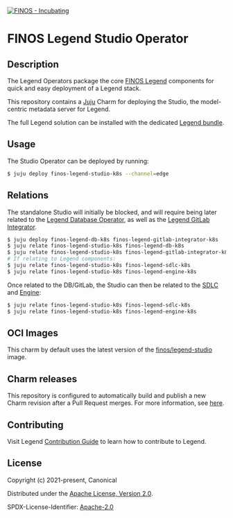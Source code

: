 [![FINOS - Incubating](https://cdn.jsdelivr.net/gh/finos/contrib-toolbox@master/images/badge-incubating.svg)](https://finosfoundation.atlassian.net/wiki/display/FINOS/Incubating)

# FINOS Legend Studio Operator

## Description

The Legend Operators package the core [FINOS Legend](https://legend.finos.org)
components for quick and easy deployment of a Legend stack.

This repository contains a [Juju](https://juju.is/) Charm for
deploying the Studio, the model-centric metadata server for Legend.

The full Legend solution can be installed with the dedicated
[Legend bundle](https://charmhub.io/finos-legend-bundle).


## Usage

The Studio Operator can be deployed by running:

```sh
$ juju deploy finos-legend-studio-k8s --channel=edge
```


## Relations

The standalone Studio will initially be blocked, and will require being later
related to the [Legend Database Operator](https://github.com/canonical/finos-legend-db-operator),
as well as the [Legend GitLab Integrator](https://github.com/canonical/finos-legend-gitlab-integrator).

```sh
$ juju deploy finos-legend-db-k8s finos-legend-gitlab-integrator-k8s
$ juju relate finos-legend-studio-k8s finos-legend-db-k8s
$ juju relate finos-legend-studio-k8s finos-legend-gitlab-integrator-k8s
# If relating to Legend components:
$ juju relate finos-legend-studio-k8s finos-legend-sdlc-k8s
$ juju relate finos-legend-studio-k8s finos-legend-engine-k8s
```

Once related to the DB/GitLab, the Studio can then be related to the
[SDLC](https://github.com/canonical/finos-legend-sdlc-server-operator) and
[Engine](https://github.com/canonical/finos-legend-engine-server-operator):

```sh
$ juju relate finos-legend-studio-k8s finos-legend-sdlc-k8s
$ juju relate finos-legend-studio-k8s finos-legend-engine-k8s
```

## OCI Images

This charm by default uses the latest version of the
[finos/legend-studio](https://hub.docker.com/r/finos/legend-studio) image.

## Charm releases

This repository is configured to automatically build and publish a new Charm revision after a Pull Request merges. For more information, see [here](docs/CharmPublishing.md).

## Contributing

Visit Legend [Contribution Guide](https://github.com/finos/legend/blob/master/CONTRIBUTING.md) to learn how to contribute to Legend.

## License

Copyright (c) 2021-present, Canonical

Distributed under the [Apache License, Version 2.0](http://www.apache.org/licenses/LICENSE-2.0).

SPDX-License-Identifier: [Apache-2.0](https://spdx.org/licenses/Apache-2.0)
